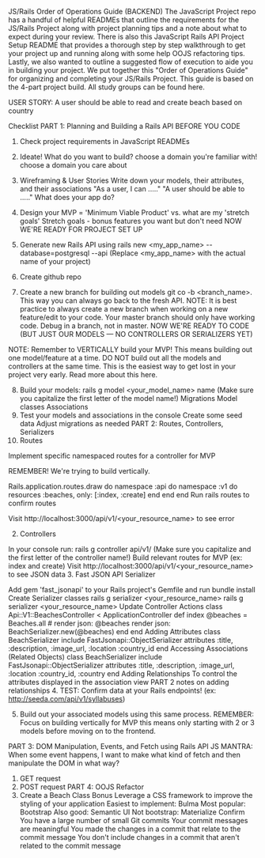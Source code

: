 JS/Rails Order of Operations Guide (BACKEND)
The JavaScript Project repo has a handful of helpful READMEs that outline the requirements for the JS/Rails Project along with project planning tips and a note about what to expect during your review. There is also this JavaScript Rails API Project Setup README that provides a thorough step by step walkthrough to get your project up and running along with some help OOJS refactoring tips. Lastly, we also wanted to outline a suggested flow of execution to aide you in building your project. We put together this "Order of Operations Guide" for organizing and completing your JS/Rails Project. This guide is based on the 4-part project build. All study groups can be found here.


USER STORY: A user should be able to read and create beach based on country

Checklist
PART 1: Planning and Building a Rails API
BEFORE YOU CODE

 1. Check project requirements in JavaScript READMEs
 2. Ideate! What do you want to build?
choose a domain you're familiar with!
choose a domain you care about
 3. Wireframing & User Stories
Write down your models, their attributes, and their associations
"As a user, I can ....."
"A user should be able to ....."
What does your app do?
 4. Design your MVP = 'Minimum Viable Product' vs. what are my 'stretch goals'
Stretch goals - bonus features you want but don't need
NOW WE'RE READY FOR PROJECT SET UP

 5. Generate new Rails API using rails new <my_app_name> --database=postgresql --api
(Replace <my_app_name> with the actual name of your project)
 6. Create github repo
 7. Create a new branch for building out models git co -b <branch_name>. This way you can always go back to the fresh API.
NOTE: It is best practice to always create a new branch when working on a new feature/edit to your code. Your master branch should only have working code. Debug in a branch, not in master.
NOW WE'RE READY TO CODE (BUT JUST OUR MODELS — NO CONTROLLERS OR SERIALIZERS YET)

NOTE: Remember to VERTICALLY build your MVP! This means building out one model/feature at a time. DO NOT build out all the models and controllers at the same time. This is the easiest way to get lost in your project very early. Read more about this here.

 8. Build your models: rails g model <your_model_name> name (Make sure you capitalize the first letter of the model name!)
Migrations
Model classes
Associations
 9. Test your models and associations in the console
Create some seed data
Adjust migrations as needed
PART 2: Routes, Controllers, Serializers
 1. Routes

Implement specific namespaced routes for a controller for MVP

REMEMBER! We're trying to build vertically.

Rails.application.routes.draw do
  namespace :api do
    namespace :v1 do
      resources :beaches, only: [:index, :create]
    end
  end
end
Run rails routes to confirm routes

Visit http://localhost:3000/api/v1/<your_resource_name> to see error

 2. Controllers

In your console run: rails g controller api/v1/<your controller_name> (Make sure you capitalize and the first letter of the controller name!)
Build relevant routes for MVP (ex: index and create)
Visit http://localhost:3000/api/v1/<your_resource_name> to see JSON data
 3. Fast JSON API Serializer

Add gem 'fast_jsonapi' to your Rails project's Gemfile and run bundle install
Create Serializer classes
rails g serializer <your_resource_name>
rails g serializer <your_resource_name>
Update Controller Actions
class Api::V1::BeachesController < ApplicationController
  def index
    @beaches = Beaches.all
    # render json: @beaches
    render json: BeachSerializer.new(@beaches)
  end
end
Adding Attributes
class BeachSerializer
  include FastJsonapi::ObjectSerializer
  attributes :title, :description, :image_url, :location :country_id
end
Accessing Associations (Related Objects)
class BeachSerializer
  include FastJsonapi::ObjectSerializer
  attributes :title, :description, :image_url, :location :country_id, :country
end
Adding Relationships
To control the attributes displayed in the association view PART 2 notes on adding relationships
 4. TEST: Confirm data at your Rails endpoints! (ex: http://seeda.com/api/v1/syllabuses)

 5. Build out your associated models using this same process. REMEMBER: Focus on building vertically for MVP this means only starting with 2 or 3 models before moving on to the frontend.

PART 3: DOM Manipulation, Events, and Fetch using Rails API
JS MANTRA: When some event happens, I want to make what kind of fetch and then manipulate the DOM in what way?
 1. GET request
 2. POST request
PART 4: OOJS Refactor
 1. Create a Beach Class
Bonus
 Leverage a CSS framework to improve the styling of your application
Easiest to implement: Bulma
Most popular: Bootstrap
Also good: Semantic UI
Not bootstrap: Materialize
Confirm
 You have a large number of small Git commits
 Your commit messages are meaningful
 You made the changes in a commit that relate to the commit message
 You don't include changes in a commit that aren't related to the commit message